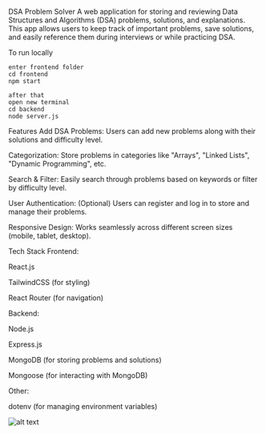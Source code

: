 DSA Problem Solver
A web application for storing and reviewing Data Structures and Algorithms (DSA) problems, solutions, and explanations. This app allows users to keep track of important problems, save solutions, and easily reference them during interviews or while practicing DSA.

To run locally

    enter frontend folder
    cd frontend
    npm start

    after that 
    open new terminal
    cd backend 
    node server.js

    

Features
Add DSA Problems: Users can add new problems along with their solutions and difficulty level.

Categorization: Store problems in categories like "Arrays", "Linked Lists", "Dynamic Programming", etc.

Search & Filter: Easily search through problems based on keywords or filter by difficulty level.

User Authentication: (Optional) Users can register and log in to store and manage their problems.

Responsive Design: Works seamlessly across different screen sizes (mobile, tablet, desktop).

Tech Stack
Frontend:

React.js

TailwindCSS (for styling)

React Router (for navigation)

Backend:

Node.js

Express.js

MongoDB (for storing problems and solutions)

Mongoose (for interacting with MongoDB)

Other:

dotenv (for managing environment variables)

![alt text](image.png)